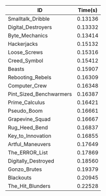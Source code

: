 |ID|Time(s)|
|-|-|
|Smalltalk_Dribble|0.13136|
|Digital_Destroyers|0.13332|
|Byte_Mechanics|0.13414|
|Hackerjacks|0.15132|
|Loose_Screws|0.15316|
|Creed_Symbol|0.15412|
|Beasts|0.15907|
|Rebooting_Rebels|0.16309|
|Computer_Crew|0.16348|
|Pint_Sized_Benchwarmers|0.16387|
|Prime_Calculus|0.16421|
|Pseudo_Boom|0.16661|
|Grapevine_Squad|0.16667|
|Rug_Heed_Bend|0.16837|
|Key_to_Innovation|0.16855|
|Artful_Maneuvers|0.17649|
|The_ERROR_List|0.17869|
|Digitally_Destroyed|0.18560|
|Gonzo_Brutes|0.19379|
|Blackouts|0.20945|
|The_Hit_Blunders|0.22528|
